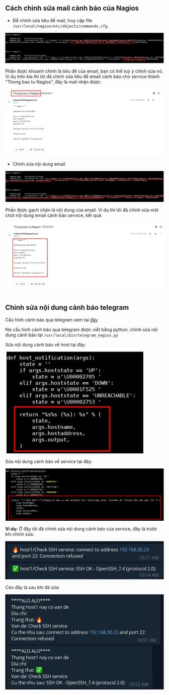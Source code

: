 ## Cách chỉnh sửa mail cảnh báo của Nagios

- Để chỉnh sửa tiêu đề mail, truy cập file `/usr/local/nagios/etc/objects/commands.cfg`.

<img src="img/28.jpg">

Phần được khoanh chính là tiêu đề của email, bạn có thể tuỳ ý chỉnh sửa nó. Ví dụ trên kia thì tôi đã chỉnh sửa tiêu đề email cảnh báo cho service thành "Thong bao tu Nagios", đây là mail nhận được:

<img src="img/29.jpg">

- Chỉnh sửa nội dung email

<img src="img/30.jpg">

Phần được gạch chân là nội dung của email. Ví dụ thì tôi đã chỉnh sửa một chút nội dung email cảnh báo service, kết quả:

<img src="img/31.jpg">

## Chỉnh sửa nội dung cảnh báo telegram

Cấu hình cảnh báo qua telegram xem tại [đây](https://github.com/doedoe12/Internship/blob/master/Monitor/Nagios/Thuc_hanh/09.SendNotify-Telegram.md)

file cấu hình cảnh báo qua telegram được viết bằng python, chỉnh sửa nội dung cảnh báo tại `/usr/local/bin/telegram_nagios.py`

Sửa nội dung cảnh báo về host tại đây:

<img src="img/32.jpg">

Sửa nội dung cảnh báo về service tại đây:

<img src="img/33.jpg">

**Ví dụ**: Ở đây tôi đã chỉnh sửa nội dung cảnh báo của service, đây là trước khi chỉnh sửa:

<img src="img/34.jpg">

Còn đây là sau khi đã sửa:

<img src="img/35.jpg">